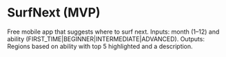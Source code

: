 # SurfNext (MVP)
Free mobile app that suggests where to surf next.
Inputs: month (1–12) and ability (FIRST_TIME|BEGINNER|INTERMEDIATE|ADVANCED).
Outputs: Regions based on ability with top 5 highlighted and a description.
